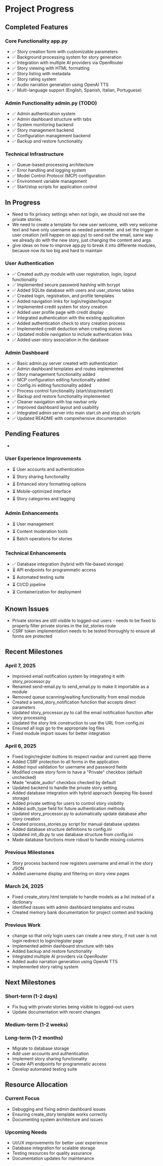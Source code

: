 # Project Progress

## Completed Features

### Core Functionality app.py
- ✅ Story creation form with customizable parameters
- ✅ Background processing system for story generation
- ✅ Integration with multiple AI providers via OpenRouter
- ✅ Story viewing with HTML formatting
- ✅ Story listing with metadata
- ✅ Story rating system
- ✅ Audio narration generation using OpenAI TTS
- ✅ Multi-language support (English, Spanish, Italian, Portuguese)

### Admin Functionality admin.py (TODO)
- ✅ Admin authentication system
- ✅ Admin dashboard structure with tabs
- ✅ System monitoring backend
- ✅ Story management backend
- ✅ Configuration management backend
- ✅ Backup and restore functionality

### Technical Infrastructure
- ✅ Queue-based processing architecture
- ✅ Error handling and logging system
- ✅ Model Control Protocol (MCP) configuration
- ✅ Environment variable management
- ✅ Start/stop scripts for application control

## In Progress
- Need to fix  privacy settings when not login, we should not see the private stories.
- We need to create a template for new user welcome, with very welcome text and 
have only username as needed parameter. and set the trigger in user creation (will happen on app.py) to send out the email, same way
we already do with the new story, just changing the content and args.
- give ideas on how to improve app.py to break it into differente modules, because now its too big and hard to maintain

### User Authentication
- ✅ Created auth.py module with user registration, login, logout functionality
- ✅ Implemented secure password hashing with bcrypt
- ✅ Added SQLite database with users and user_stories tables
- ✅ Created login, registration, and profile templates
- ✅ Added navigation links for login/register/logout
- ✅ Implemented credit system for story creation
- ✅ Added user profile page with credit display
- ✅ Integrated authentication with the existing application
- ✅ Added authentication check to story creation process
- ✅ Implemented credit deduction when creating stories
- ✅ Updated mobile navigation to include authentication links
- ✅ Added user-story association in the database

### Admin Dashboard
- ✅ Basic admin.py server created with authentication
- ✅ Admin dashboard templates and routes implemented
- ✅ Story management functionality added
- ✅ MCP configuration editing functionality added
- ✅ Config.ini editing functionality added
- ✅ Process control functionality (start/stop/restart)
- ✅ Backup and restore functionality implemented
- ✅ Cleaner navigation with top navbar only
- ✅ Improved dashboard layout and usability
- ✅ Integrated admin server into main start.sh and stop.sh scripts
- ✅ Updated README with comprehensive documentation


## Pending Features
-
### User Experience Improvements
- ⏳ User accounts and authentication
- ⏳ Story sharing functionality
- ⏳ Enhanced story formatting options
- ⏳ Mobile-optimized interface
- ⏳ Story categories and tagging

### Admin Enhancements
- ⏳ User management
- ⏳ Content moderation tools
- ⏳ Batch operations for stories

### Technical Enhancements
- ✅ Database integration (hybrid with file-based storage)
- ⏳ API endpoints for programmatic access
- ⏳ Automated testing suite
- ⏳ CI/CD pipeline
- ⏳ Containerization for deployment

## Known Issues

- Private stories are still visible to logged-out users - needs to be fixed to properly filter private stories in the list_stories route
- CSRF token implementation needs to be tested thoroughly to ensure all forms are protected


## Recent Milestones

### April 7, 2025
- Improved email notification system by integrating it with story_processor.py
- Renamed send-email.py to send_email.py to make it importable as a module
- Removed queue scanning/waiting functionality from email module
- Created a send_story_notification function that accepts direct parameters
- Updated story_processor.py to call the email notification function after story processing
- Updated the story link construction to use the URL from config.ini
- Ensured all logs go to the appropriate log files
- Fixed module import issues for better integration

### April 6, 2025
- Fixed login/register buttons to respect navbar and current app theme
- Added CSRF protection to all forms in the application
- Added input validation for username and password fields
- Modified create story form to have a "Private" checkbox (default unchecked)
- Made "enable_audio" checkbox checked by default
- Updated backend to handle the private story setting
- Added database integration with hybrid approach (keeping file-based storage)
- Added private setting for users to control story visibility
- Added auth_type field for future authentication methods
- Updated story_processor.py to automatically update database after story creation
- Created process_stories.py script for manual database updates
- Added database structure definitions to config.ini
- Updated init_db.py to use database structure from config.ini
- Made database functions more robust to handle missing columns

### Previous Milestones
- Story process backend now registers username and email in the story JSON
- Added username display and filtering on story view pages
### March 24, 2025
- Fixed create_story.html template to handle models as a list instead of a dictionary
- Identified issues with admin dashboard templates and routes
- Created memory bank documentation for project context and tracking

### Previous Work
- change so that only login users can create a new story, if not user is not login redirect to login/register page
- Implemented admin dashboard structure with tabs
- Added backup and restore functionality
- Integrated multiple AI providers via OpenRouter
- Added audio narration generation using OpenAI TTS
- Implemented story rating system

## Next Milestones

### Short-term (1-2 days)
- Fix bug with private stories being visible to logged-out users
- Update documentation with recent changes

### Medium-term (1-2 weeks)

### Long-term (1-2 months)
- Migrate to database storage
- Add user accounts and authentication
- Implement story sharing functionality
- Create API endpoints for programmatic access
- Develop automated testing suite

## Resource Allocation

### Current Focus
- Debugging and fixing admin dashboard issues
- Ensuring create_story template works correctly
- Documenting system architecture and issues

### Upcoming Needs
- UI/UX improvements for better user experience
- Database integration for scalable storage
- Testing resources for quality assurance
- Documentation updates for maintenance
